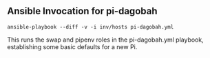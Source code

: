 ## Ansible Invocation for pi-dagobah

    ansible-playbook --diff -v -i inv/hosts pi-dagobah.yml

This runs the swap and pipenv roles in the pi-dagobah.yml playbook, establishing some basic defaults for a new Pi.
